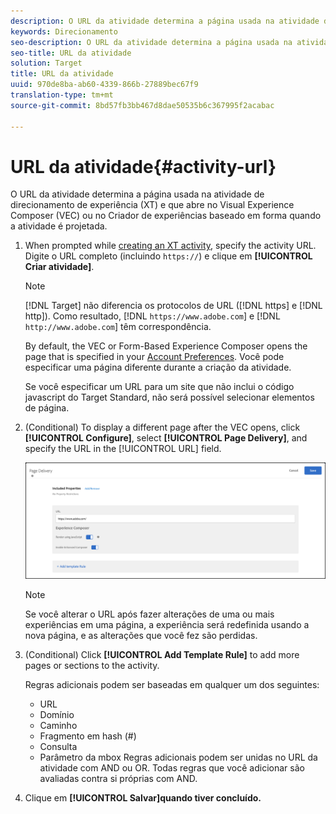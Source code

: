 ```yaml
---
description: O URL da atividade determina a página usada na atividade de direcionamento de experiência e que é aberta no Visual Experience Composer (VEC) ou no Criador de experiências baseado em forma quando a atividade é projetada.
keywords: Direcionamento
seo-description: O URL da atividade determina a página usada na atividade de direcionamento de experiência e que é aberta no Adobe Target Visual Experience Composer (VEC) ou no Criador de experiências baseado em forma quando a atividade é projetada.
seo-title: URL da atividade
solution: Target
title: URL da atividade
uuid: 970de8ba-ab60-4339-866b-27889bec67f9
translation-type: tm+mt
source-git-commit: 8bd57fb3bb467d8dae50535b6c367995f2acabac

---
```



# URL da atividade{#activity-url}

O URL da atividade determina a página usada na atividade de direcionamento de experiência (XT) e que abre no Visual Experience Composer (VEC) ou no Criador de experiências baseado em forma quando a atividade é projetada.

1. When prompted while [creating an XT activity](/help/c-activities/t-experience-target/t-xt-create/xt-create.md), specify the activity URL. Digite o URL completo (incluindo `https://`) e clique em **[!UICONTROL Criar atividade]**.

   >[!NOTE]
   >
   >[!DNL Target] não diferencia os protocolos de URL ([!DNL https] e [!DNL http]). Como resultado, [!DNL `https://www.adobe.com`] e [!DNL `http://www.adobe.com`] têm correspondência.
   >
   >By default, the VEC or Form-Based Experience Composer opens the page that is specified in your [Account Preferences](/help/administrating-target/r-target-account-preferences/target-account-preferences.md). Você pode especificar uma página diferente durante a criação da atividade.
   >
   >Se você especificar um URL para um site que não inclui o código javascript do Target Standard, não será possível selecionar elementos de página.

1. (Conditional) To display a different page after the VEC opens, click **[!UICONTROL Configure]**, select **[!UICONTROL Page Delivery]**, and specify the URL in the [!UICONTROL URL] field.

   ![Caixa de diálogo Entrega de página](/help/c-activities/t-experience-target/t-xt-create/assets/url-config-new.png)

   >[!NOTE]
   >
   >Se você alterar o URL após fazer alterações de uma ou mais experiências em uma página, a experiência será redefinida usando a nova página, e as alterações que você fez são perdidas.

1. (Conditional) Click **[!UICONTROL Add Template Rule]** to add more pages or sections to the activity.

   Regras adicionais podem ser baseadas em qualquer um dos seguintes:

   * URL
   * Domínio
   * Caminho
   * Fragmento em hash (#)
   * Consulta
   * Parâmetro da mbox
   Regras adicionais podem ser unidas no URL da atividade com AND ou OR. Todas regras que você adicionar são avaliadas contra si próprias com AND.

1. Clique em **[!UICONTROL Salvar]quando tiver concluído.**